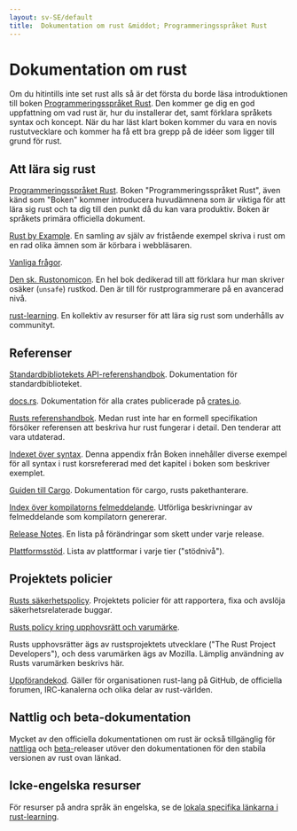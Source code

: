 ```yaml
---
layout: sv-SE/default
title:  Dokumentation om rust &middot; Programmeringsspråket Rust
---
```


# Dokumentation om rust

Om du hitintills inte set rust alls så är det första du borde läsa
introduktionen till boken [Programmeringsspråket Rust][book]. Den kommer ge dig
en god uppfattning om vad rust är, hur du installerar det, samt förklara språkets
syntax och koncept. När du har läst klart boken kommer du vara en novis
rustutvecklare och kommer ha få ett bra grepp på de idéer som ligger till
grund för rust.

## Att lära sig rust

[Programmeringsspråket Rust][book]. Boken "Programmeringsspråket Rust", även känd
som "Boken" kommer introducera huvudämnena som är viktiga för att lära sig rust
och ta dig till den punkt då du kan vara produktiv. Boken är språkets primära
officiella dokument.

[Rust by Example][rbe]. En samling av själv av fristående exempel skriva i rust
om en rad olika ämnen som är körbara i webbläsaren.

[Vanliga frågor][faq].

[Den sk. Rustonomicon][nomicon]. En hel bok dedikerad till att förklara hur
man skriver osäker (`unsafe`) rustkod. Den är till för rustprogrammerare på
en avancerad nivå.

[rust-learning]. En kollektiv av resurser för att lära sig rust som underhålls
av communityt.

[book]: https://doc.rust-lang.org/book/
[rbe]: http://rustbyexample.com
[faq]: faq.html
[nomicon]: https://doc.rust-lang.org/nomicon/
[rust-learning]: https://github.com/ctjhoa/rust-learning

## Referenser

[Standardbibliotekets API-referenshandbok][api]. Dokumentation för
standardbiblioteket.

[docs.rs]. Dokumentation för alla crates publicerade på [crates.io].

[Rusts referenshandbok][ref]. Medan rust inte har en formell specifikation
försöker referensen att beskriva hur rust fungerar i detail. Den tenderar
att vara utdaterad.

[Indexet över syntax][syn]. Denna appendix från Boken innehåller diverse exempel
för all syntax i rust korsrefererad med det kapitel i boken som beskriver exemplet.

[Guiden till Cargo][cargo]. Dokumentation för cargo, rusts pakethanterare.

[Index över kompilatorns felmeddelande][err]. Utförliga beskrivningar av
felmeddelande som kompilatorn genererar.

[Release Notes][release_notes]. En lista på förändringar som skett under varje release.

[Plattformsstöd][platform_support]. Lista av plattformar i varje tier ("stödnivå").

[api]: https://doc.rust-lang.org/std/
[syn]: https://doc.rust-lang.org/book/syntax-index.html
[ref]: https://doc.rust-lang.org/reference
[cargo]: http://doc.crates.io/guide.html
[err]: https://doc.rust-lang.org/error-index.html
[release_notes]: https://github.com/rust-lang/rust/blob/stable/RELEASES.md
[docs.rs]: https://docs.rs
[crates.io]: https://crates.io
[platform_support]: https://forge.rust-lang.org/platform-support.html

## Projektets policier

[Rusts säkerhetspolicy][security]. Projektets policier för att rapportera,
fixa och avslöja säkerhetsrelaterade buggar.

[Rusts policy kring upphovsrätt och varumärke][legal]. 

Rusts upphovsrätter ägs av rustsprojektets utvecklare
("The Rust Project Developers"), och dess varumärken ägs av Mozilla.
Lämplig användning av Rusts varumärken beskrivs här.

[Uppförandekod][coc]. Gäller för organisationen rust-lang på GitHub,
de officiella forumen, IRC-kanalerna och olika delar av rust-världen.

[security]: security.html
[legal]: legal.html
[coc]: https://www.rust-lang.org/sv-SE/conduct.html

## Nattlig och beta-dokumentation

Mycket av den officiella dokumentationen om rust är också tillgänglig för
[nattliga][nightly] och [beta-][beta]releaser utöver den dokumentationen
för den stabila versionen av rust ovan länkad.

[nightly]: https://doc.rust-lang.org/nightly/
[beta]: https://doc.rust-lang.org/beta/

## Icke-engelska resurser

För resurser på andra språk än engelska, se de
[lokala specifika länkarna i rust-learning][locale].

[locale]: https://github.com/ctjhoa/rust-learning#locale-links
